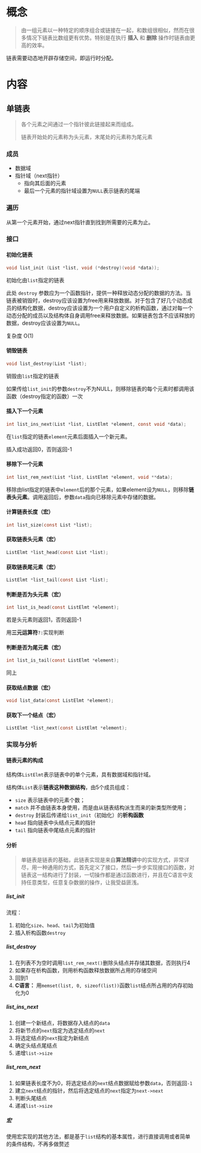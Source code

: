 # 概念

>  由一组元素以一种特定的顺序组合或链接在一起，和数组很相似，然而在很多情况下链表比数组更有优势。特别是在执行 **插入** 和 **删除** 操作时链表由更高的效率。

链表需要动态地开辟存储空间，即运行时分配。



# 内容

## 单链表

>  各个元素之间通过一个指针彼此链接起来而组成。
>
> 链表开始处的元素称为头元素，末尾处的元素称为尾元素

### 成员

- 数据域
- 指针域（next指针）
  - 指向其后面的元素
  - 最后一个元素的指针域设置为`NULL`表示链表的尾端

### 遍历

从第一个元素开始，通过next指针直到找到所需要的元素为止。

### 接口

#### 初始化链表

```c
void list_init (List *list, void (*destroy)(void *data));
```

初始化由`list`指定的链表

此处 `destroy` 参数应为一个函数指针，提供一种释放动态分配的数据的方法。当链表被销毁时，destroy应该设置为free用来释放数据。对于包含了好几个动态成员的结构化数据，destroy应该设置为一个用户自定义的析构函数，通过对每一个动态分配的成员以及结构体自身调用free来释放数据。如果链表包含不应该释放的数据，destroy应该设置为`NULL`。

复杂度 O(1)

#### 销毁链表

```c
void list_destroy(List *list);
```

销毁由`list`指定的链表

如果传给`list_init`的参数`destroy`不为NULL，则移除链表的每个元素时都调用该函数（destroy指定的函数）一次

#### 插入下一个元素

```c
int list_ins_next(List *list, ListElmt *element, const void *data);
```

在`list`指定的链表`element`元素后面插入一个新元素。

插入成功返回0，否则返回-1

#### 移除下一个元素

```c
int list_rem_next(List *list, ListElmt *element, void **data);
```

移除由list指定的链表中`element`后的那个元素，如果element设为`NULL`，则移除**链表头元素**。调用返回后，参数`data`指向已移除元素中存储的数据。

#### 计算链表长度（宏）

```c
int list_size(const List *list);
```

#### 获取链表头元素（宏）

```c
ListElmt *list_head(const List *list);
```

#### 获取链表尾元素（宏）

```c
ListElmt *list_tail(const List *list);
```

#### 判断是否为头元素（宏）

```c
int list_is_head(const ListElmt *element);
```

若是头元素则返回1，否则返回-1

用**三元运算符**`?:`实现判断

#### 判断是否为尾元素（宏）

```c
int list_is_tail(const ListElmt *element);
```

同上

#### 获取结点数据（宏）

```c
void list_data(const ListElmt *element);
```

#### 获取下一个结点（宏）

```c
ListElmt *list_next(const ListElmt *element);
```

### 实现与分析

#### 链表元素的构成

结构体`ListElmt`表示链表中的单个元素，具有数据域和指针域。

结构体`List`表示**链表这种数据结构**，由5个成员组成：

- `size` 表示链表中的元素个数；
- `match` 并不由链表本身使用，而是由从链表结构派生而来的新类型所使用；
- `destroy` 封装后传递给`list_init`（初始化）的**析构函数**
- `head` 指向链表中头结点元素的指针
- `tail` 指向链表中尾结点元素的指针

#### 分析

> 单链表是链表的基础，此链表实现是来自**算法精讲**中的实现方式，非常详尽，用一种通用的方式，首先定义了接口，然后一步步实现接口的函数，对链表这一结构进行了封装，一切操作都是通过函数进行，并且在C语言中支持任意类型，任意复杂数据的操作，让我受益匪浅。

##### list_init

流程：

1. 初始化`size`、`head`、`tail`为初始值
2. 插入析构函数`destroy`

##### list_destroy

1. 在列表不为空时调用`list_rem_next()`删除头结点并存储其数据，否则执行4
2. 如果存在析构函数，则用析构函数释放数据所占用的存储空间
3. 回到1
4. **C语言：** 用`memset(list, 0, sizeof(list))`函数`list`结点所占用的内存初始化为0

##### list_ins_next

1. 创建一个新结点，将数据存入结点的`data`
2. 将新节点的`next`指定为选定结点的`next`
3. 将选定结点的`next`指定为新结点
4. 确定头结点尾结点
5. 递增`list->size`

##### list_rem_next

1. 如果链表长度不为0，将选定结点的`next`结点数据赋给参数`data`，否则返回`-1`
2. 建立`next`结点的指针，然后将选定结点的`next`指定为`next->next`
3. 判断头尾结点
4. 递减`list->size`

##### 宏

使用宏实现的其他方法，都是基于`list`结构的基本属性，进行直接调用或者简单的条件结构，不再多做赘述